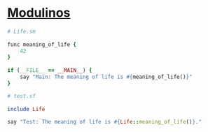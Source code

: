 [1]: https://rosettacode.org/wiki/Modulinos

# [Modulinos][1]

```ruby
# Life.sm
 
func meaning_of_life {
    42
}
 
if (__FILE__ == __MAIN__) {
    say "Main: The meaning of life is #{meaning_of_life()}"
}
```
```ruby
# test.sf
 
include Life
 
say "Test: The meaning of life is #{Life::meaning_of_life()}."
```
